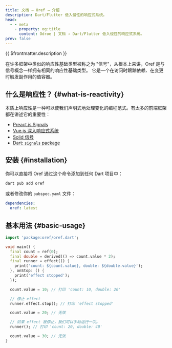 ```yaml
---
title: 文档 → Oref → 介绍
description: Dart/Flutter 低入侵性的响应式系统。
head:
  - - meta
    - property: og:title
      content: Odroe | 文档 → Dart/Flutter 低入侵性的响应式系统。
prev: false
---
```


{{ $frontmatter.description }}

在许多框架中类似的响应性基础类型被称之为 "信号"，从根本上来讲，Oref 是与信号概念一样拥有相同的响应性基础类型。
它是一个在访问时跟踪依赖、在变更时触发副作用的值容器。

## 什么是响应性？ {#what-is-reactivity}

本质上响应性是一种可以使我们声明式地处理变化的编程范式。有太多的前端框架都在讲述它的重要性：

- [Preact.js Signals](https://preactjs.com/blog/introducing-signals/)
- [Vue.js 深入响应式系统](https://cn.vuejs.org/guide/extras/reactivity-in-depth.html#what-is-reactivity)
- [Solid 信号](https://www.solidjs.com/docs/latest/api#createsignal)
- [Dart: `signals` package](https://dartsignals.dev/reference/overview)

## 安装 {#installation}

你可以直接将 Oref 通过这个命令添加到任何 Dart 项目中：

```bash
dart pub add oref
```

或者修改你的 `pubspec.yaml` 文件：

```yaml
dependencies:
  oref: latest
```

## 基本用法 {#basic-usage}

```dart
import 'package:oref/oref.dart';

void main() {
  final count = ref(0);
  final double = derived(() => count.value * 2);
  final runner = effect(() {
    print('count: ${count.value}, double: ${double.value}');
  }, onStop: () {
    print('effect stopped');
  });

  count.value = 10; // 打印 'count: 10, double: 20'

  // 停止 effect
  runner.effect.stop(); // 打印 'effect stopped'

  count.value = 20; // 无效

  // 如果 effect 被停止，我们可以手动运行一次。
  runner(); // 打印 'count: 20, double: 40'

  count.value = 30; // 无效
}
```
